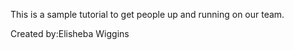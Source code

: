  This is a sample tutorial to get people up and running on our team. 


Created by:Elisheba Wiggins


